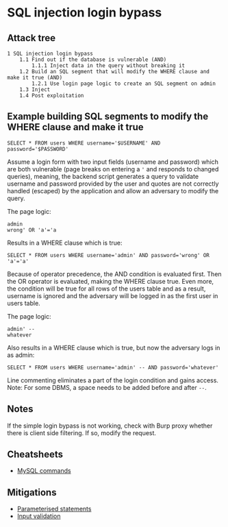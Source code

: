 # SQL injection login bypass

## Attack tree

```text
1 SQL injection login bypass
    1.1 Find out if the database is vulnerable (AND)
        1.1.1 Inject data in the query without breaking it
    1.2 Build an SQL segment that will modify the WHERE clause and make it true (AND)
        1.2.1 Use login page logic to create an SQL segment on admin 
    1.3 Inject 
    1.4 Post exploitation
```

## Example building SQL segments to modify the WHERE clause and make it true

```text
SELECT * FROM users WHERE username='$USERNAME' AND password='$PASSWORD'
```

Assume a login form with two input fields (username and password) which are both vulnerable (page breaks on 
entering a `'` and responds to changed queries), meaning, the backend script generates a query to validate username and 
password provided by the user and quotes are not correctly handled (escaped) by the application and allow an adversary 
to modify the query. 

The page logic:

```text
admin
wrong' OR 'a'='a
```

Results in a WHERE clause which is true:

```text
SELECT * FROM users WHERE username='admin' AND password='wrong' OR 'a'='a'
```
Because of operator precedence, the AND condition is evaluated first. Then the OR operator is evaluated, making the 
WHERE clause true. Even more, the condition will be true for all rows of the users table and as a result,
username is ignored and the adversary will be logged in as the first user in users table.

The page logic:

```text
admin' --
whatever
```

Also results in a WHERE clause which is true, but now the adversary logs in as admin:

```text
SELECT * FROM users WHERE username='admin' -- AND password='whatever'
```

Line commenting eliminates a part of the login condition and gains access.
Note: For some DBMS, a space needs to be added before and after `--`.

## Notes

If the simple login bypass is not working, check with Burp proxy whether there is client side filtering. If so, modify the request.

## Cheatsheets
* [MySQL commands](cheatsheets:docs/databases/mysql-commands)

## Mitigations
* [Parameterised statements](app-mitigations:docs/databases/parameterised)
* [Input validation](app-mitigations:docs/databases/Input-validation)
